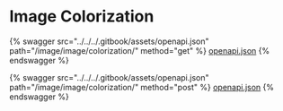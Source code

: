 # Image Colorization

{% swagger src="../../../.gitbook/assets/openapi.json" path="/image/image/colorization/" method="get" %}
[openapi.json](../../../.gitbook/assets/openapi.json)
{% endswagger %}

{% swagger src="../../../.gitbook/assets/openapi.json" path="/image/image/colorization/" method="post" %}
[openapi.json](../../../.gitbook/assets/openapi.json)
{% endswagger %}
